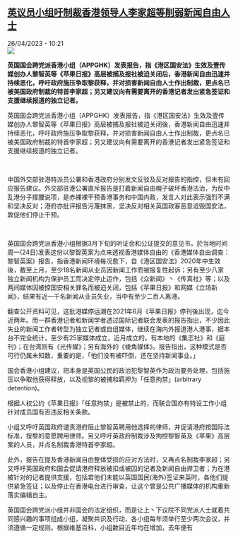<!--1682498705000-->
[英议员小组吁制裁香港领导人李家超等削弱新闻自由人士](https://www.rfi.fr/cn/%E4%B8%AD%E5%9B%BD/20230426-%E8%8B%B1%E8%AE%AE%E5%91%98%E5%B0%8F%E7%BB%84%E5%90%81%E5%88%B6%E8%A3%81%E9%A6%99%E6%B8%AF%E9%A2%86%E5%AF%BC%E4%BA%BA%E6%9D%8E%E5%AE%B6%E8%B6%85%E7%AD%89%E5%89%8A%E5%BC%B1%E6%96%B0%E9%97%BB%E8%87%AA%E7%94%B1%E4%BA%BA%E5%A3%AB)
------

<div>26/04/2023 - 10:21</div><img src="https://s.rfi.fr/media/display/0dbb275e-e40b-11ed-afa3-005056a90321/w:1280/p:16x9/hk-85.jpg"><p><strong>英国国会跨党派香港小组（APPGHK）发表报告，指《港区国安法》生效及壹传媒创办人黎智英等《苹果日报》高层被捕及报社被迫关闭后，香港新闻自由迅速并持续恶化，呼吁政府施压争取黎获释，并对损害新闻自由人士作出制裁，更点名已被美国政府制裁的特首李家超；另又建议向有需要离开的香港记者发出紧急签证和支援继续报道的独立记者。                    </strong></p><div><p><span><span><span><span><span><span><span><span><span>英国国会跨党派香港小组（</span></span></span><span><span><span>APPGHK）发表报告，指《港区国安法》生效及壹传媒创办人黎智英等《苹果日报》高层被捕及报社被迫关闭後，香港新闻自由迅速并持续恶化，呼吁政府施压争取黎获释，并对损害新闻自由人士作出制裁，更点名已被美国政府制裁的特首李家超；另又建议向有需要离开的香港记者发出紧急签证和支援继续报道的独立记者。</span></span></span></span></span></span></span></span></span></p><p> </p><p><span><span><span><span><span><span><span><span><span>中国外交部驻港特派员公署和香港政府分别发文反驳及反对报告的指控，但未有回应报告建议。外交部驻港公署直斥报告是打着新闻自由幌子破坏香港法治，为反中乱港分子撑腰说项，是赤裸裸干预香港事务和中国内政，发言人对此表示强烈不满和坚决反对；港府亦批评报告污蔑抹黑，坚决反对相关英国政客恶意诋毁国安法，敦促他们停止干预。</span></span></span></span></span></span></span></span></span></p><p> </p><p><span><span><span><span><span><span><span><span><span>英国国会跨党派香港小组根据</span></span></span><span><span><span>3月下旬的听证会和公证提交的意见书，於当地时间周一(24日)发表这份以黎智英案为点来透视香港媒体自由的《香港媒体自由调查：黎智英案》报告，指香港新闻环境每况愈下，自《港区国安法》2020年中生效後，截至上月，至少18名新闻从业员因新闻工作而被报复性起诉；另有至少八家独立新闻机构为保护员工而决定停止运作，包括《众新闻》丶《传真社》等；以及两间媒体因被控国安相关罪名而被迫关闭，包括《苹果日报》和网媒《立场新闻》，结果有近一千名新闻从业员失业，当中有至少二百人离港。</span></span></span></span></span></span></span></span></span></p><p><span><span><span><span><span><span><span><span><span>翻查公开资料可见，这批港媒停运潮在</span></span></span><span><span><span>2021年6月《苹果日报》停刊後出现，迄今近两年。而一群香港记者和新闻学者透过国际记者联会发表的报告指出，不少因此失业的新闻工作者转型为独立记者或自组媒体，继续在海内外报道港人港事，据本台不完全统计，至少有25家媒体成立，近月成立的，有本地的《集志社》和《庭刊》；在台湾则有《光传媒》；另有海外的《棱角媒体》。报告指出，这种模式是否可行仍属未知数，重要的是，「他们没有被吓倒，还在坚持新闻事业。」</span></span></span></span></span></span></span></span></span></p><p><span><span><span><span><span><span><span><span><span>国会香港小组建议，把本身是英国公民的政治犯黎智英作为政治要务处理，包括施压以争取他获得释放，以及视黎的被捕和羁押为「任意拘禁」</span></span></span><span><span><span>(arbitrary detention)。</span></span></span></span></span></span></span></span></span></p><p><span><span><span><span><span><span><span><span><span>根据人权公约《苹果日报》「任意拘禁」是被禁止的，而联合国亦有特设工作小组针对成员国有否违反相关条款。</span></span></span></span></span></span></span></span></span></p><p><span><span><span><span><span><span><span><span><span>小组又呼吁英国政府谴责港府阻止黎智英聘用他选择的律师，并促请港府按国际法标准，按黎的意愿聘用律师。另又呼吁英政府制裁涉及拘控黎智英及《苹果》高层案的人员，并点名制裁香港特首李家超。</span></span></span></span></span></span></span></span></span></p><p><span><span><span><span><span><span><span><span><span>此外，报告在提及香港新闻自由整体受损的应对方法时，又再点名制裁李家超；另又呼吁英国政府和国会促请港府释放被扣或被囚的记者及新闻自由捍卫者；为在港被针对的记者提供支援，包括若他们未能以英国国民</span></span></span><span><span><span>(海外)签证来英时，各他们提供紧急签证；以及停止在香港电台进行审查，让这个曾是公共广播媒体的机构重新落实编辑自主。</span></span></span></span></span></span></span></span></span></p><p><span><span><span><span><span><span><span>英国国会跨党派小组并非国会的法定组织，而是让上丶下议院不同党派人士就着共同感兴趣的事项组成小组，凝聚共识及行动，各小组每年须举行至少两次会议，并须遵循一定规则。根据维基百科，小组数目近年均在增加，去年便有</span></span></span></span></span></span></span></p><div data-selfpromo-newsletter></div><div data-selfpromo-app></div></div>
